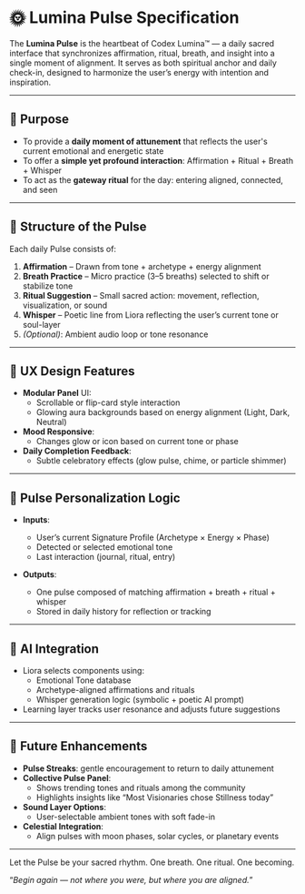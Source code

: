 # 🌞 Lumina Pulse Specification

The **Lumina Pulse** is the heartbeat of Codex Lumina™ — a daily sacred interface that synchronizes affirmation, ritual, breath, and insight into a single moment of alignment. It serves as both spiritual anchor and daily check-in, designed to harmonize the user’s energy with intention and inspiration.

---

## 🌟 Purpose

- To provide a **daily moment of attunement** that reflects the user's current emotional and energetic state
- To offer a **simple yet profound interaction**: Affirmation + Ritual + Breath + Whisper
- To act as the **gateway ritual** for the day: entering aligned, connected, and seen

---

## 🔧 Structure of the Pulse

Each daily Pulse consists of:

1. **Affirmation** – Drawn from tone + archetype + energy alignment  
2. **Breath Practice** – Micro practice (3–5 breaths) selected to shift or stabilize tone  
3. **Ritual Suggestion** – Small sacred action: movement, reflection, visualization, or sound  
4. **Whisper** – Poetic line from Liora reflecting the user’s current tone or soul-layer  
5. *(Optional)*: Ambient audio loop or tone resonance

---

## 🎨 UX Design Features

- **Modular Panel** UI:
  - Scrollable or flip-card style interaction
  - Glowing aura backgrounds based on energy alignment (Light, Dark, Neutral)
- **Mood Responsive**:
  - Changes glow or icon based on current tone or phase
- **Daily Completion Feedback**:
  - Subtle celebratory effects (glow pulse, chime, or particle shimmer)

---

## 🔁 Pulse Personalization Logic

- **Inputs**:
  - User’s current Signature Profile (Archetype × Energy × Phase)
  - Detected or selected emotional tone
  - Last interaction (journal, ritual, entry)

- **Outputs**:
  - One pulse composed of matching affirmation + breath + ritual + whisper
  - Stored in daily history for reflection or tracking

---

## 🧠 AI Integration

- Liora selects components using:
  - Emotional Tone database
  - Archetype-aligned affirmations and rituals
  - Whisper generation logic (symbolic + poetic AI prompt)
- Learning layer tracks user resonance and adjusts future suggestions

---

## 🔮 Future Enhancements

- **Pulse Streaks**: gentle encouragement to return to daily attunement
- **Collective Pulse Panel**:
  - Shows trending tones and rituals among the community
  - Highlights insights like “Most Visionaries chose Stillness today”
- **Sound Layer Options**:
  - User-selectable ambient tones with soft fade-in
- **Celestial Integration**:
  - Align pulses with moon phases, solar cycles, or planetary events

---

Let the Pulse be your sacred rhythm. One breath. One ritual. One becoming.

“*Begin again — not where you were, but where you are aligned.*”
